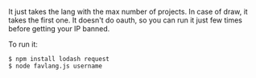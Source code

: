It just takes the lang with the max number of projects.
In case of draw, it takes the first one.
It doesn't do oauth, so you can run it just few times before
getting your IP banned.

To run it:
```
$ npm install lodash request
$ node favlang.js username
```


